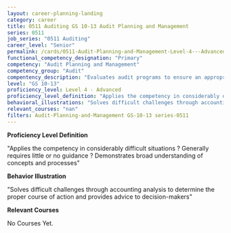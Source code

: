 ```yaml
---
layout: career-planning-landing
category: career
title: 0511 Auditing GS 10-13 Audit Planning and Management
series: 0511
job_series: "0511 Auditing"
career_level: "Senior"
permalink: /cards/0511-Audit-Planning-and-Management-Level-4---Advanced/
functional_competency_designation: "Primary"
competency: "Audit Planning and Management"
competency_group: "Audit"
compentency_description: "Evaluates audit programs to ensure an appropriate risk-based audit approach, monitors audit progress and reviews working papers and audit reports to ensure audits are properly documented and accomplished in accordance with Generally Accepted Government Auditing Standards (GAGAS) and Generally Accepted Auditing Standards (GAAS)."
level: "GS 10-13"
proficiency_level: Level 4 - Advanced
proficiency_level_definition: "Applies the competency in considerably difficult situations ? Generally requires little or no guidance ? Demonstrates broad understanding of concepts and processes"
behavioral_illustrations: "Solves difficult challenges through accounting analysis to determine the proper course of action and provides advice to decision-makers"
relevant_courses: "nan"
filters: Audit-Planning-and-Management GS-10-13 series-0511
---
```


<p><b>Proficiency Level Definition</b></p>
<p>"Applies the competency in considerably difficult situations ? Generally requires little or no guidance ? Demonstrates broad understanding of concepts and processes"</p>
<p><b>Behavior Illustration</b></p>
<p>"Solves difficult challenges through accounting analysis to determine the proper course of action and provides advice to decision-makers"</p>
<p><b>Relevant Courses</b></p>
<div class="cfo-courses-outer"><div class="cfo-courses-inner">No Courses Yet.</div></div>

